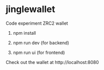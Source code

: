 # jinglewallet
Code experiment ZRC2 wallet

1. npm install

2. npm run dev (for backend)

3. npm run ui (for frontend)

Check out the wallet at http://localhost:8080
